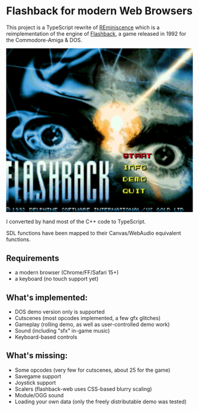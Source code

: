 # Flashback for modern Web Browsers
This project is a TypeScript rewrite of [REminiscence](http://cyxdown.free.fr/reminiscence/) which is a reimplementation of the engine of [Flashback](https://en.wikipedia.org/wiki/Flashback_(1992_video_game)), a game released in 1992 for the Commodore-Amiga & DOS.

![Flashback title screen](flashback.png "Flashback title screen")

I converted by hand most of the C++ code to TypeScript.

SDL functions have been mapped to their Canvas/WebAudio equivalent functions.

## Requirements

 - a modern browser (Chrome/FF/Safari 15+)
 - a keyboard (no touch support yet)
 
## What's implemented:

- DOS demo version only is supported
- Cutscenes (most opcodes implemented, a few gfx glitches)
- Gameplay (rolling demo, as well as user-controlled demo work)
- Sound (including "sfx" in-game music)
- Keyboard-based controls

## What's missing:

- Some opcodes (very few for cutscenes, about 25 for the game)
- Savegame support
- Joystick support
- Scalers (flashback-web uses CSS-based blurry scaling)
- Module/OGG sound
- Loading your own data (only the freely distributable demo was tested)
